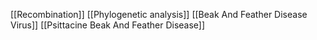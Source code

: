[[Recombination]]
[[Phylogenetic analysis]]
[[Beak And Feather Disease Virus]]
[[Psittacine Beak And Feather Disease]]
